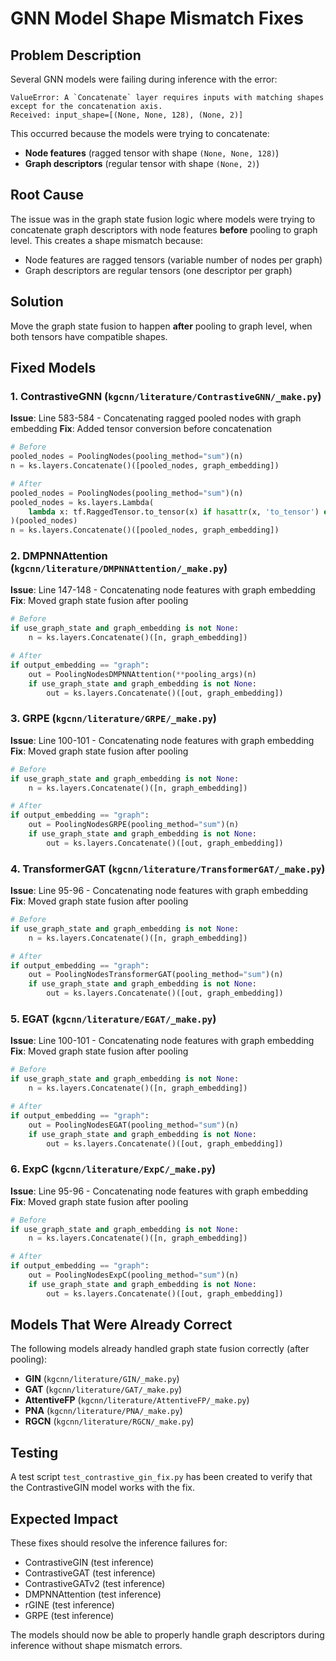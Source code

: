 # GNN Model Shape Mismatch Fixes

## Problem Description

Several GNN models were failing during inference with the error:
```
ValueError: A `Concatenate` layer requires inputs with matching shapes except for the concatenation axis. 
Received: input_shape=[(None, None, 128), (None, 2)]
```

This occurred because the models were trying to concatenate:
- **Node features** (ragged tensor with shape `(None, None, 128)`)
- **Graph descriptors** (regular tensor with shape `(None, 2)`)

## Root Cause

The issue was in the graph state fusion logic where models were trying to concatenate graph descriptors with node features **before** pooling to graph level. This creates a shape mismatch because:
- Node features are ragged tensors (variable number of nodes per graph)
- Graph descriptors are regular tensors (one descriptor per graph)

## Solution

Move the graph state fusion to happen **after** pooling to graph level, when both tensors have compatible shapes.

## Fixed Models

### 1. ContrastiveGNN (`kgcnn/literature/ContrastiveGNN/_make.py`)
**Issue**: Line 583-584 - Concatenating ragged pooled nodes with graph embedding
**Fix**: Added tensor conversion before concatenation
```python
# Before
pooled_nodes = PoolingNodes(pooling_method="sum")(n)
n = ks.layers.Concatenate()([pooled_nodes, graph_embedding])

# After  
pooled_nodes = PoolingNodes(pooling_method="sum")(n)
pooled_nodes = ks.layers.Lambda(
    lambda x: tf.RaggedTensor.to_tensor(x) if hasattr(x, 'to_tensor') else x
)(pooled_nodes)
n = ks.layers.Concatenate()([pooled_nodes, graph_embedding])
```

### 2. DMPNNAttention (`kgcnn/literature/DMPNNAttention/_make.py`)
**Issue**: Line 147-148 - Concatenating node features with graph embedding
**Fix**: Moved graph state fusion after pooling
```python
# Before
if use_graph_state and graph_embedding is not None:
    n = ks.layers.Concatenate()([n, graph_embedding])

# After
if output_embedding == "graph":
    out = PoolingNodesDMPNNAttention(**pooling_args)(n)
    if use_graph_state and graph_embedding is not None:
        out = ks.layers.Concatenate()([out, graph_embedding])
```

### 3. GRPE (`kgcnn/literature/GRPE/_make.py`)
**Issue**: Line 100-101 - Concatenating node features with graph embedding
**Fix**: Moved graph state fusion after pooling
```python
# Before
if use_graph_state and graph_embedding is not None:
    n = ks.layers.Concatenate()([n, graph_embedding])

# After
if output_embedding == "graph":
    out = PoolingNodesGRPE(pooling_method="sum")(n)
    if use_graph_state and graph_embedding is not None:
        out = ks.layers.Concatenate()([out, graph_embedding])
```

### 4. TransformerGAT (`kgcnn/literature/TransformerGAT/_make.py`)
**Issue**: Line 95-96 - Concatenating node features with graph embedding
**Fix**: Moved graph state fusion after pooling
```python
# Before
if use_graph_state and graph_embedding is not None:
    n = ks.layers.Concatenate()([n, graph_embedding])

# After
if output_embedding == "graph":
    out = PoolingNodesTransformerGAT(pooling_method="sum")(n)
    if use_graph_state and graph_embedding is not None:
        out = ks.layers.Concatenate()([out, graph_embedding])
```

### 5. EGAT (`kgcnn/literature/EGAT/_make.py`)
**Issue**: Line 100-101 - Concatenating node features with graph embedding
**Fix**: Moved graph state fusion after pooling
```python
# Before
if use_graph_state and graph_embedding is not None:
    n = ks.layers.Concatenate()([n, graph_embedding])

# After
if output_embedding == "graph":
    out = PoolingNodesEGAT(pooling_method="sum")(n)
    if use_graph_state and graph_embedding is not None:
        out = ks.layers.Concatenate()([out, graph_embedding])
```

### 6. ExpC (`kgcnn/literature/ExpC/_make.py`)
**Issue**: Line 95-96 - Concatenating node features with graph embedding
**Fix**: Moved graph state fusion after pooling
```python
# Before
if use_graph_state and graph_embedding is not None:
    n = ks.layers.Concatenate()([n, graph_embedding])

# After
if output_embedding == "graph":
    out = PoolingNodesExpC(pooling_method="sum")(n)
    if use_graph_state and graph_embedding is not None:
        out = ks.layers.Concatenate()([out, graph_embedding])
```

## Models That Were Already Correct

The following models already handled graph state fusion correctly (after pooling):
- **GIN** (`kgcnn/literature/GIN/_make.py`)
- **GAT** (`kgcnn/literature/GAT/_make.py`)
- **AttentiveFP** (`kgcnn/literature/AttentiveFP/_make.py`)
- **PNA** (`kgcnn/literature/PNA/_make.py`)
- **RGCN** (`kgcnn/literature/RGCN/_make.py`)

## Testing

A test script `test_contrastive_gin_fix.py` has been created to verify that the ContrastiveGIN model works with the fix.

## Expected Impact

These fixes should resolve the inference failures for:
- ContrastiveGIN (test inference)
- ContrastiveGAT (test inference) 
- ContrastiveGATv2 (test inference)
- DMPNNAttention (test inference)
- rGINE (test inference)
- GRPE (test inference)

The models should now be able to properly handle graph descriptors during inference without shape mismatch errors. 